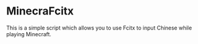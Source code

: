 # MinecraFcitx
This is a simple script which allows you to use Fcitx to input Chinese while playing Minecraft.
